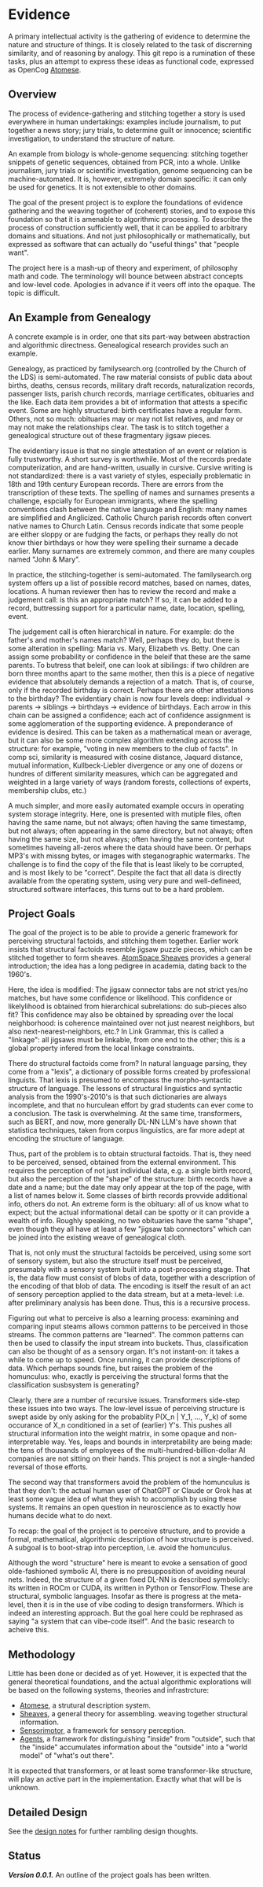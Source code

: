 Evidence
========
A primary intellectual activity is the gathering of evidence to
determine the nature and structure of things. It is closely related to
the task of discrerning similarity, and of reasoning by analogy.
This git repo is a rumination of these tasks, plus an attempt to express
these ideas as functional code, expressed as OpenCog [Atomese](https://wiki.opencog.org/w/Atomese).

Overview
--------
The process of evidence-gathering and stitching together a story is
used everywhere in human undertakings: examples include journalism, to
put together a news story; jury trials, to determine guilt or innocence;
scientific investigation, to understand the structure of nature.

An example from biology is whole-genome sequencing: stitching
together snippets of genetic sequences, obtained from PCR, into a whole.
Unlike journalism, jury trials or scientific investigation, genome
sequencing can be machine-automated. It is, however, extremely domain
specific: it can only be used for genetics. It is not extensible to
other domains.

The goal of the present project is to explore the foundations of
evidence gathering and the weaving together of (coherent) stories,
and to expose this foundation so that it is amenable to algorithmic
processing. To describe the process of construction sufficiently well,
that it can be applied to arbitrary domains and situations. And not just
philosophically or mathematically, but expressed as software that can
actually do "useful things" that "people want".

The project here is a mash-up of theory and experiment, of philosophy
math and code. The terminology will bounce between abstract concepts and
low-level code. Apologies in advance if it veers off into the opaque.
The topic is difficult.

An Example from Genealogy
-------------------------
A concrete example is in order, one that sits part-way between
abstraction and algorithmic directness. Genealogical research provides
such an example.

Genealogy, as practiced by familysearch.org (controlled by the Church
of the LDS) is semi-automated.  The raw material consists of public data
about births, deaths, census records, military draft records,
naturalization records, passenger lists, parish church records,
marriage certificates, obituaries and the like. Each data item provides
a bit of information that attests a specific event. Some are highly
structured: birth certificates have a regular form. Others, not so much:
obituaries may or may not list relatives, and may or may not make the
relationships clear.  The task is to stitch together a genealogical
structure out of these fragmentary jigsaw pieces.

The evidentiary issue is that no single attestation of an event or
relation is fully trustworthy.  A short survey is worthwhile.
Most of the records predate computerization, and are hand-written,
usually in cursive. Cursive writing is not standardized: there is a vast
variety of styles, especially problematic in 18th and 19th century
European records. There are errors from the transcription of these
texts. The spelling of names and surnames presents a challenge,
espcially for European immigrants, where the spelling conventions clash
between the native language and English: many names are simplified and
Anglicized. Catholic Church parish records often convert native names to
Church Latin. Census records indicate that some people are either sloppy
or are fudging the facts, or perhaps they really do not know thier
birthdays or how they were spelling their surname a decade earlier.
Many surnames are extremely common, and there are many couples named
"John & Mary".

In practice, the stitching-together is semi-automated. The
familysearch.org system offers up a list of possible record matches,
based on names, dates, locations. A human reviewer then has to review
the record and make a judgement call: is this an appropriate match? If
so, it can be added to a record, buttressing support for a particular
name, date, location, spelling, event.

The judgement call is often hierarchical in nature. For example: do the
father's and mother's names match? Well, perhaps they do, but there is
some alteration in spelling: Maria vs. Mary, Elizabeth vs. Betty. One
can assign some probability or confidence in the beleif that these are
the same parents. To butress that beleif, one can look at sibilings: if
two children are born three months apart to the same mother, then
this is a piece of negative evidence that absolutely demands a rejection
of a match. That is, of course, only if the recorded birthday is
correct. Perhaps there are other attestations to the birthday? The
evidentiary chain is now four levels deep: individual -> parents ->
siblings -> birthdays -> evidence of birthdays. Each arrow in this chain
can be assigned a confidence; each act of confidence assignment is some
agglomeration of the supporting evidence. A preponderance of evidence
is desired. This can be taken as a mathematical mean or average, but
it can also be some more complex algorithm extending across the
structure: for example, "voting in new members to the club of facts".
In comp sci, similarity is measured with cosine distance, Jaquard
distance, mutual information, Kullbeck-Liebler divergence or any one
of dozens or hundres of different similarity measures, which can be
aggregated and weighted in a large variety of ways (random forests,
collections of experts, membership clubs, etc.)

A much simpler, and more easily automated example occurs in operating
system storage integrity. Here, one is presented with mutiple files,
often having the same name, but not always; often having the same
timestamp, but not always; often appearing in the same directory, but
not always; often having the same size, but not always; often having the
same content, but sometimes haveing all-zeros where the data should have
been. Or perhaps MP3's with missng bytes, or images with steganographic
watermarks. The challenge is to find the copy of the file that is least
likely to be corrupted, and is most likely to be "correct". Despite the
fact that all data is directly available from the operating system,
using very pure and well-defineed, structured software interfaces, this
turns out to be a hard problem.

Project Goals
-------------
The goal of the project is to be able to provide a generic framework for
perceiving structural factoids, and stitching them together. Earlier
work insists that structural factoids resemble jigsaw puzzle pieces,
which can be stitched together to form sheaves. [AtomSpace Sheaves](https://github.com/opencog/atomspace/tree/master/opencog/sheaf)
provides a general introduction; the idea has a long pedigree in
academia, dating back to the 1960's.

Here, the idea is modified: The jigsaw connector tabs are not strict
yes/no matches, but have some confidence or likelihood. This confidence
or likelylihood is obtained from hierarchical subrelations: do
sub-pieces also fit? This confidence may also be obtained by spreading
over the local neighborhood: is coherence maintained over not just
nearest neighbors, but also next-nearest-neighbors, etc.? In Link
Grammar, this is called a "linkage": all jigsaws must be linkable, from
one end to the other; this is a global property infered from the local
linkage constraints.

There do structural factoids come from? In natural language parsing,
they come from a "lexis", a dictionary of possible forms created by
professional linguists. That lexis is presumed to encompass the
morpho-syntactic structure of language. The lessons of structural
linguistics and syntactic analysis from the 1990's-2010's is that such
dictionaries are always incomplete, and that no hurculean effort by grad
students can ever come to a conclusion. The task is overwhelming. At the
same time, transformers, such as BERT, and now, more generally DL-NN
LLM's have shown that statistica techniques, taken from corpus
linguistics, are far more adept at encoding the structure of language.

Thus, part of the problem is to obtain structural factoids. That is,
they need to be perceived, sensed, obtained from the external
environment. This requires the perception of not just individual data,
e.g. a single birth record, but also the perception of the "shape" of
the structure: birth records have a date and a name; but the date may
only appear at the top of the page, with a list of names below it. Some
classes of birth records provvide additional info, others do not. An
extreme form is the obituary: all of us know what to expect; but the
actual informational detail can be spotty or it can provide a wealth of
info. Roughly speaking, no two obituaries have the same "shape", even
though they all have at least a few "jigsaw tab connectors" which can be
joined into the existing weave of genealogical cloth.

That is, not only must the structural factoids be perceived, using some
sort of sensory system, but also the structure itself must be perceived,
presumably with a sensory system built into a post-processing stage.
That is, the data flow must consist of blobs of data, together with a
description of the encoding of that blob of data. The encoding is itself
the result of an act of sensory perception applied to the data stream,
but at a meta-level: i.e. after preliminary analysis has been done.
Thus, this is a recursive process.

Figuring out what to perceive is also a learning process: examining and
comparing input steams allows common patterns to be perceived in those
streams. The common patterns are "learned". The common patterns can then
be used to classify the input stream into buckets. Thus, classification
can also be thought of as a sensory organ. It's not instant-on: it takes
a while to come up to speed. Once running, it can provide descriptions
of data. Which perhaps sounds fine, but raises the problem of the
homunculus: who, exactly is perceiving the structural forms that the
classification susbsystem is generating?

Clearly, there are a number of recursive issues. Transformers side-step
these issues into two ways. The low-level issue of perceiving structure
is swept aside by only asking for the probablity P(X_n | Y_1, ..., Y_k)
of some occurance of X_n conditioned in a set of (earlier) Y's. This
pushes all structural information into the weight matrix, in some opaque
and non-interpretable way. Yes, leaps and bounds in interpretability are
being made: the tens of thousands of employees of the
multi-hundred-billion-dollar AI companies are not sitting on their
hands. This project is not a single-handed reversal of those efforts.

The second way that transformers avoid the problem of the homunculus
is that they don't: the actual human user of ChatGPT or Claude or Grok
has at least some vague idea of what they wish to accomplish by using
these systems. It remains an open question in neuroscience as to exactly
how humans decide what to do next.

To recap: the goal of the project is to perceive structure, and to
provide a formal, mathematical, algorithmic description of how structure
is perceived. A subgoal is to boot-strap into perception, i.e. avoid the
homunculus.

Although the word "structure" here is meant to evoke a sensation of good
olde-fashioned symbolic AI, there is no presupposition of avoiding
neural nets. Indeed, the structure of a given fixed DL-NN is described
symbolicly: its written in ROCm or CUDA, its written in Python or
TensorFlow. These are structural, symbolic languages.  Insofar as there
is progress at the meta-level, then it is in the use of vibe coding to
design transformers. Which is indeed an interesting approach.  But the
goal here could be rephrased as saying "a system that can vibe-code
itself". And the basic research to acheive this.

Methodology
-----------
Little has been done or decided as of yet. However, it is expected that
the general theoretical foundations, and the actual algorithmic
explorations will be based on the following systems, theories and
infrastrcture:
* [Atomese](https://wiki.opencog.org/w/Atomese), a strutural description system.
* [Sheaves](https://github.com/opencog/atomspace/tree/master/opencog/sheaf),
  a general theory for assembling. weaving together structural
  information.
* [Sensorimotor](https://github.com/opencog/sensory), a framework for
  sensory perception.
* [Agents](https://github.com/opencog/agents), a framework for
  distinguishing "inside" from "outside", such that the "inside"
  accumulates information about the "outside" into a "world model" of
  "what's out there".

It is expected that transformers, or at least some transformer-like
structure, will play an active part in the implementation. Exactly what
that will be is unknown.

Detailed Design
---------------
See the [design notes](Design.md) for further rambling design thoughts.


Status
------
***Version 0.0.1.*** An outline of the project goals has been written.
